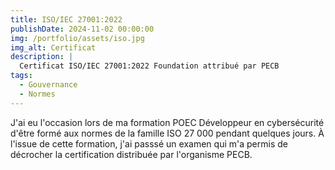 ```yaml
---
title: ISO/IEC 27001:2022
publishDate: 2024-11-02 00:00:00
img: /portfolio/assets/iso.jpg
img_alt: Certificat
description: |
  Certificat ISO/IEC 27001:2022 Foundation attribué par PECB
tags:
  - Gouvernance
  - Normes
---
```


J'ai eu l'occasion lors de ma formation POEC Développeur en cybersécurité d'être formé aux normes de la famille ISO 27 000 pendant quelques jours. 
À l'issue de cette formation, j'ai passsé un examen qui m'a permis de décrocher la certification distribuée par l'organisme PECB.

<div data-iframe-width="150" data-iframe-height="270" data-share-badge-id="ecb43949-691c-47d6-851c-a7e6c2194d2d" data-share-badge-host="https://www.credly.com"></div><script type="text/javascript" async src="//cdn.credly.com/assets/utilities/embed.js"></script>
